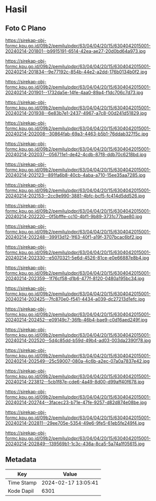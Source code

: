 # Hasil

## Foto C Plano

https://sirekap-obj-formc.kpu.go.id/09b2/pemilu/pdpr/63/04/04/20/15/6304042015001-20240214-201801--b9915191-6514-42ea-ae27-20d0bd64a973.jpg

https://sirekap-obj-formc.kpu.go.id/09b2/pemilu/pdpr/63/04/04/20/15/6304042015001-20240214-201834--9e77192c-854b-44e2-a2dd-176b0134b0f2.jpg

https://sirekap-obj-formc.kpu.go.id/09b2/pemilu/pdpr/63/04/04/20/15/6304042015001-20240214-201901--1732da5e-14fe-4aa0-89a4-f1dc706c7d73.jpg

https://sirekap-obj-formc.kpu.go.id/09b2/pemilu/pdpr/63/04/04/20/15/6304042015001-20240214-201938--6e83b7e1-2437-4967-a7c8-00d241d51829.jpg

https://sirekap-obj-formc.kpu.go.id/09b2/pemilu/pdpr/63/04/04/20/15/6304042015001-20240214-202008--30864fab-69a3-4463-b5b1-76ddab327f5c.jpg

https://sirekap-obj-formc.kpu.go.id/09b2/pemilu/pdpr/63/04/04/20/15/6304042015001-20240214-202037--056711e1-de42-4cdb-87f8-ddb70c6218bd.jpg

https://sirekap-obj-formc.kpu.go.id/09b2/pemilu/pdpr/63/04/04/20/15/6304042015001-20240214-202123--891fa6b8-40cb-4aba-a710-15ee35aa7285.jpg

https://sirekap-obj-formc.kpu.go.id/09b2/pemilu/pdpr/63/04/04/20/15/6304042015001-20240214-202153--2cc9e990-3881-4bfc-bcf5-fc414d5dd526.jpg

https://sirekap-obj-formc.kpu.go.id/09b2/pemilu/pdpr/63/04/04/20/15/6304042015001-20240214-202220--0f5bfffe-cc10-4bf1-9b89-3731c77bae80.jpg

https://sirekap-obj-formc.kpu.go.id/09b2/pemilu/pdpr/63/04/04/20/15/6304042015001-20240214-202248--39913d12-1f63-40f1-a19f-3707bcac6bf2.jpg

https://sirekap-obj-formc.kpu.go.id/09b2/pemilu/pdpr/63/04/04/20/15/6304042015001-20240214-202330--e5070321-5e6d-4526-81ce-e0e66887e8b4.jpg

https://sirekap-obj-formc.kpu.go.id/09b2/pemilu/pdpr/63/04/04/20/15/6304042015001-20240214-202359--1f76cf58-d1b6-477f-8120-0480a195bc34.jpg

https://sirekap-obj-formc.kpu.go.id/09b2/pemilu/pdpr/63/04/04/20/15/6304042015001-20240214-202425--7fc870e0-f541-4434-a039-dc27213d1efc.jpg

https://sirekap-obj-formc.kpu.go.id/09b2/pemilu/pdpr/63/04/04/20/15/6304042015001-20240214-202452--e09149c7-36fb-46b4-bae9-c0d16aed249f.jpg

https://sirekap-obj-formc.kpu.go.id/09b2/pemilu/pdpr/63/04/04/20/15/6304042015001-20240214-202520--5d4c85dd-b59d-49b4-ad03-003da2390f78.jpg

https://sirekap-obj-formc.kpu.go.id/09b2/pemilu/pdpr/63/04/04/20/15/6304042015001-20240214-202549--25c59007-080a-4c6b-a2ec-07a0a7837e42.jpg

https://sirekap-obj-formc.kpu.go.id/09b2/pemilu/pdpr/63/04/04/20/15/6304042015001-20240214-223812--5cb1f87e-cde6-4a49-8d00-d99aff40f678.jpg

https://sirekap-obj-formc.kpu.go.id/09b2/pemilu/pdpr/63/04/04/20/15/6304042015001-20240214-202744--3facec23-b71e-47fe-9257-d82d874e08be.jpg

https://sirekap-obj-formc.kpu.go.id/09b2/pemilu/pdpr/63/04/04/20/15/6304042015001-20240214-202811--29ee705e-5354-49e6-9fe5-61eb5fe249f4.jpg

https://sirekap-obj-formc.kpu.go.id/09b2/pemilu/pdpr/63/04/04/20/15/6304042015001-20240214-202849--139569b1-1c3c-436a-8ca5-5a74a1f05615.jpg


## Metadata

| Key        | Value               |
| ---------- | ------------------- |
| Time Stamp | 2024-02-17 13:05:41 |
| Kode Dapil | 6301                |



